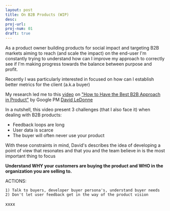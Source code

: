 ```yaml
---
layout: post
title: On B2B Products (WIP)
desc:
proj-url:
proj-num: 01
draft: true
---
```


As a product owner building products for social impact and targeting B2B markets aiming to reach (and scale the impact) on the end-user I'm constantly trying to understand how can I improve my approach to correctly see if I'm making progress towards the balance between purpose and profit.

Recently I was particularly interested in focused on how can I establish better metrics for the client (a.k.a buyer)

My research led me to this [video](https://www.youtube.com/watch?v=0syFtxbkaoQ) on ["How to Have the Best B2B Approach in Product"](https://www.slideshare.net/productschool/how-to-have-the-best-b2b-approach-in-product-by-google-pm) by Google PM [David LeDonne](https://www.linkedin.com/in/davidledonne/)

In a nutshell, this video present 3 challenges (that I also face it) when dealing with B2B products:

- Feedback loops are long
- User data is scarce
- The buyer will often never use your product

With these constraints in mind, David's describes the idea of developing a point of view that resonates and that you and the team believe in is the most important thing to focus

**Understand WHY your customers are buying the product and WHO in the organization you are selling to.**

ACTIONS:

```
1) Talk to buyers, developer buyer persona's, understand buyer needs
2) Don't let user feedback get in the way of the product vision
```

xxxx